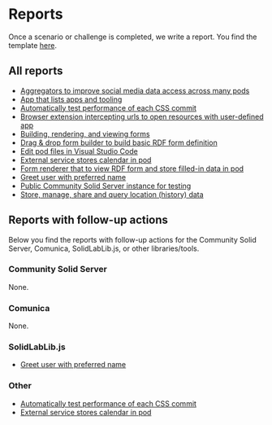 # Reports

Once a scenario or challenge is completed, we write a report.
You find the template [here](template.md).

## All reports

- [Aggregators to improve social media data access across many pods](./aggregators-to-improve-social-media-data-access-across-many-pods.md)
- [App that lists apps and tooling](./app-that-lists-apps-and-tooling.md)
- [Automatically test performance of each CSS commit](./automatically-test-performance-of-each-css-commit.md)
- [Browser extension intercepting urls to open resources with user-defined app](./browser-extension-intercepting-urls-to-open-resources-with-user-defined-app.md)
- [Building, rendering, and viewing forms](./building-rendering-viewing-forms.md)
- [Drag & drop form builder to build basic RDF form definition](./drag-drop-form-builder-to-build-basic-rdf-form-definition.md)
- [Edit pod files in Visual Studio Code](./edit-pod-files-in-vs-code.md)
- [External service stores calendar in pod](./external-service-stores-calendar-in-pod.md)
- [Form renderer that to view RDF form and store filled-in data in pod](./form-renderer-to-view-form-store-data.md)
- [Greet user with preferred name](./greet-user-with-their-preferred-name.md)
- [Public Community Solid Server instance for testing](./public-css-instance-for-testing.md)
- [Store, manage, share and query location (history) data](./store-manage-share-and-query-location-history-data.md)

## Reports with follow-up actions

Below you find the reports with follow-up actions for
the Community Solid Server, Comunica, SolidLabLib.js, or other libraries/tools.

### Community Solid Server

None.

### Comunica

None.

### SolidLabLib.js

- [Greet user with preferred name](./greet-user-with-their-preferred-name.md)

### Other

- [Automatically test performance of each CSS commit](./automatically-test-performance-of-each-css-commit.md)
- [External service stores calendar in pod](./external-service-stores-calendar-in-pod.md)